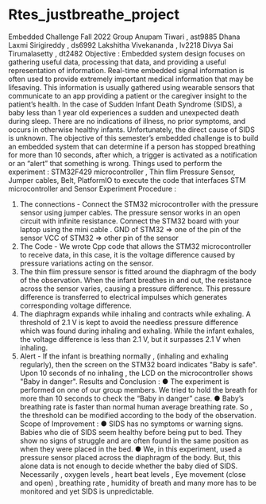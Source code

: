 # Rtes_justbreathe_project

Embedded Challenge Fall 2022
Group
Anupam Tiwari , ast9885
Dhana Laxmi Sirigireddy , ds6992
Lakshitha Vivekananda , lv2218
Divya Sai Tirumalasetty , dt2482
Objective :
Embedded system design focuses on gathering useful data, processing that data, and providing
a useful representation of information. Real-time embedded signal information is often used to
provide extremely important medical information that may be lifesaving. This information is
usually gathered using wearable sensors that communicate to an app providing a patient or the
caregiver insight to the patient’s health.
In the case of Sudden Infant Death Syndrome (SIDS), a baby less than 1 year old experiences a
sudden and unexpected death during sleep. There are no indications of illness, no prior
symptoms, and occurs in otherwise healthy infants. Unfortunately, the direct cause of SIDS is
unknown.
The objective of this semester’s embedded challenge is to build an embedded system that can
determine if a person has stopped breathing for more than 10 seconds, after which, a trigger is
activated as a notification or an “alert” that something is wrong.
Things used to perform the experiment :
STM32F429 microcontroller ,
Thin flim Pressure Sensor,
Jumper cables,
Belt,
PlatformIO to execute the code that interfaces STM microcontroller and Sensor
Experiment Procedure :
1. The connections - Connect the STM32 microcontroller with the pressure sensor using
jumper cables. The pressure sensor works in an open circuit with infinite resistance.
Connect the STM32 board with your laptop using the mini cable .
GND of STM32 => one of the pin of the sensor
VCC of STM32 => other pin of the sensor
2. The Code - We wrote Cpp code that allows the STM32 microcontroller to receive data, in
this case, it is the voltage difference caused by pressure variations acting on the sensor.
3. The thin flim pressure sensor is fitted around the diaphragm of the body of the
observation. When the infant breathes in and out, the resistance across the sensor
varies, causing a pressure difference. This pressure difference is transferred to electrical
impulses which generates corresponding voltage difference.
4. The diaphragm expands while inhaling and contracts while exhaling. A threshold of 2.1 V
is kept to avoid the needless pressure difference which was found during inhaling and
exhaling. While the infant exhales, the voltage difference is less than 2.1 V, but it
surpasses 2.1 V when inhaling.
5. Alert - If the infant is breathing normally , (inhaling and exhaling regularly), then the
screen on the STM32 board indicates "Baby is safe".
Upon 10 seconds of no inhaling , the LCD on the microcontroller shows "Baby in danger".
Results and Conclusion :
● The experiment is performed on one of our group members. We tried to hold the breath
for more than 10 seconds to check the “Baby in danger” case.
● Baby’s breathing rate is faster than normal human average breathing rate. So , the
threshold can be modified according to the body of the observation.
Scope of Improvement :
● SIDS has no symptoms or warning signs. Babies who die of SIDS seem healthy before
being put to bed. They show no signs of struggle and are often found in the same
position as when they were placed in the bed.
● We, in this experiment, used a pressure sensor placed across the diaphragm of the body.
But, this alone data is not enough to decide whether the baby died of SIDS. Necessarily ,
oxygen levels , heart beat levels , Eye movement (close and open) , breathing rate ,
humidity of breath and many more has to be monitored and yet SIDS is unpredictable.
